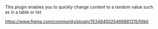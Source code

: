 This plugin enables you to quickly change content to a random value such as in a table or list

https://www.figma.com/community/plugin/1534845025466881315/fillkit
